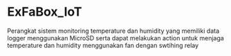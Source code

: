 # ExFaBox_IoT
Perangkat sistem monitoring temperature dan humidity yang memiliki data logger menggunakan MicroSD serta dapat melakukan action untuk menjaga temperature dan humidity menggunakan fan dengan swtihing relay 
